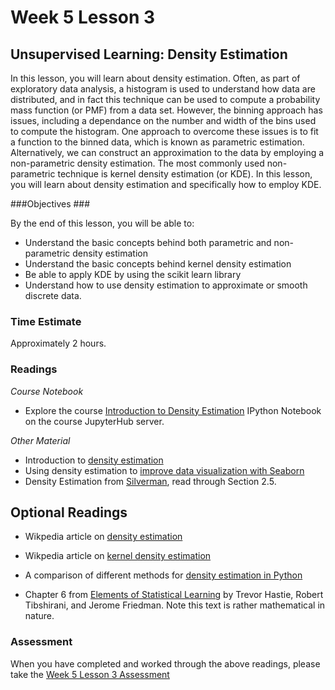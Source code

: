 # Week 5 Lesson 3 #
## Unsupervised Learning: Density Estimation ##

In this lesson, you will learn about density estimation. Often, as part
of exploratory data analysis, a histogram is used to understand how data
are distributed, and in fact this technique can be used to compute a
probability mass function (or PMF) from a data set. However, the binning
approach has issues, including a dependance on the number and width of
the bins used to compute the histogram. One approach to overcome these
issues is to fit a function to the binned data, which is known as
parametric estimation. Alternatively, we can construct an approximation
to the data by employing a non-parametric density estimation. The most
commonly used non-parametric technique is kernel density estimation (or
KDE). In this lesson, you will learn about density estimation and
specifically how to employ KDE.

###Objectives ###

By the end of this lesson, you will be able to:

- Understand the basic concepts behind both parametric and non-parametric density estimation
- Understand the basic concepts behind kernel density estimation
- Be able to apply KDE by using the scikit learn library
- Understand how to use density estimation to approximate or smooth discrete data.

### Time Estimate ###

Approximately 2 hours.

### Readings ####

_Course Notebook_

- Explore the course [Introduction to Density Estimation][l2nb]
IPython Notebook on the course JupyterHub server.

_Other Material_

- Introduction to [density estimation][gde]
- Using density estimation to [improve data visualization with Seaborn][skde]
- Density Estimation from [Silverman][sde], read through Section 2.5.

## Optional Readings ##

- Wikpedia article on [density estimation][wde]
- Wikpedia article on [kernel density estimation][wde]
- A comparison of different methods for [density estimation in Python][jde]

- Chapter 6 from [Elements of Statistical Learning][esl] by Trevor
Hastie, Robert Tibshirani, and Jerome Friedman. Note this text is rather
mathematical in nature.

### Assessment ###

When you have completed and worked through the above readings, please take the [Week 5 Lesson 3 Assessment][la]

[l2nb]: notebooks/intro2de.ipynb
[la]: https://learn.illinois.edu/mod/quiz/view.php?id=1325281

[gde]: http://www.lancs.ac.uk/~struijke/density/index.html
[sde]: http://ned.ipac.caltech.edu/level5/March02/Silverman/Silver_contents.html
[jde]: https://jakevdp.github.io/blog/2013/12/01/kernel-density-estimation/

[skde]: http://stanford.edu/~mwaskom/software/seaborn/tutorial/distributions.html

[wde]: https://en.wikipedia.org/wiki/Density_estimation
[wkde]: https://en.wikipedia.org/wiki/Kernel_density_estimation

[esl]: http://statweb.stanford.edu/~tibs/ElemStatLearn/
